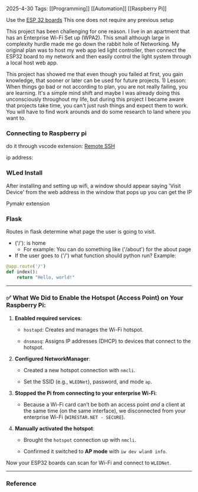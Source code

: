 2025-4-30
Tags: [[Programming]] [[Automation]] [[Raspberry Pi]]

Use the [ESP 32 boards](https://www.amazon.com/dp/B09GK74F7N?ref=ppx_yo2ov_dt_b_fed_asin_title) This one does not require any previous setup 

This project has been challenging for one reason. I live in an apartment that has an Enterprise Wi-Fi Set up (WPA2). This small although large in complexity hurdle made me go down the rabbit hole of Networking. My original plan was to host my web app led light controller, then connect the ESP32 board to my network and then easily control the light system through a local host web app.

This project has showed me that even though you failed at first, you gain knowledge, that sooner or later can be used for future projects. 1) Lesson: When things go bad or not according to plan, you are not really failing, you are learning. It's a simple mind shift and maybe I was already doing this unconsciously throughout my life, but during this project I became aware that projects take time, you can't just rush things and expect them to work. You will have to find work arounds and do some research to land where you want to. 

### Connecting to Raspberry pi 
do it through vscode extension: [Remote SSH](https://marketplace.visualstudio.com/items/?itemName=ms-vscode-remote.remote-ssh)

ip address: 

### WLed Install

After installing and setting up wifi, a window should appear saying 'Visit Device' from the web address in the window that pops up you can get the IP 

Pymakr extension



### Flask 
Routes in flask determine what page the user is going to visit.
- ('/'): is home
	- For example: You can do something like ('/about') for the about page
- If the user goes to ('/') what function should python run? Example:

```python
@app.route('/')
def index():
    return "Hello, world!"
```



----
### ✅ What We Did to Enable the Hotspot (Access Point) on Your Raspberry Pi:

1. **Enabled required services**:
    
    - `hostapd`: Creates and manages the Wi-Fi hotspot.
        
    - `dnsmasq`: Assigns IP addresses (DHCP) to devices that connect to the hotspot.
        
2. **Configured NetworkManager**:
    
    - Created a new hotspot connection with `nmcli`.
        
    - Set the SSID (e.g., `WLEDNet`), password, and mode `ap`.
        
3. **Stopped the Pi from connecting to your enterprise Wi-Fi**:
    
    - Because a Wi-Fi card can’t be both an access point _and_ a client at the same time (on the same interface), we disconnected from your enterprise Wi-Fi (`WIRESTAR.NET - SECURE`).
        
4. **Manually activated the hotspot**:
    
    - Brought the `hotspot` connection up with `nmcli`.
        
    - Confirmed it switched to **AP mode** with `iw dev wlan0 info`.
        

Now your ESP32 boards can scan for Wi-Fi and connect to `WLEDNet`.

---
### Reference